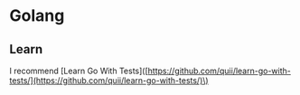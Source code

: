 # Golang

## Learn

I recommend \[Learn Go With Tests\]\([https://github.com/quii/learn-go-with-tests/](https://github.com/quii/learn-go-with-tests/)\)

